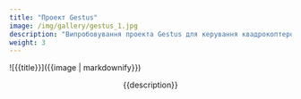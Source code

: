 ```yaml
---
title: "Проект Gestus"
image: /img/gallery/gestus_1.jpg
description: "Випробовування проекта Gestus для керування квадрокоптером за допомогою жестів"
weight: 3
---
```


![{{title}}]({{image | markdownify}})

<p style="text-align: center;">{{description}}</p>
